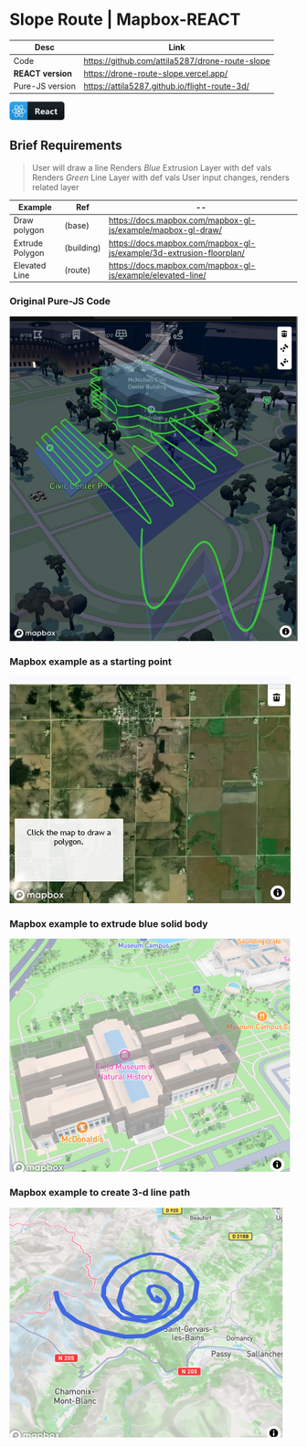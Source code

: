# Slope Route | Mapbox-REACT 

| Desc | Link |
| ----------- | ----------- |
|Code  | https://github.com/attila5287/drone-route-slope |
|**REACT version** | https://drone-route-slope.vercel.app/ |
|Pure-JS version  | https://attila5287.github.io/flight-route-3d/ |

![react-badge](https://raw.githubusercontent.com/attila5287/img_readme/main/new/react_badge_96.png)

## Brief Requirements
> User will draw a line
> Renders *Blue*  Extrusion Layer with def vals 
> Renders *Green* Line Layer with def vals
> User input changes, renders related layer

|Example|Ref|--|
|--|--|--|
|Draw polygon   | (base)    |https://docs.mapbox.com/mapbox-gl-js/example/mapbox-gl-draw/|
|Extrude Polygon| (building)|https://docs.mapbox.com/mapbox-gl-js/example/3d-extrusion-floorplan/|
|Elevated Line  | (route)   |https://docs.mapbox.com/mapbox-gl-js/example/elevated-line/|

### Original Pure-JS Code
![flight-routes](./src/assets/images/flight-routes/image.jpg)
### Mapbox example as a starting point
![draw-poly](./src/assets/images/draw-poly/image.png)
### Mapbox example to extrude blue solid body
![extrude-poly](./src/assets/images/extrude-poly/image.png)
### Mapbox example to create 3-d line path
![elevated-line](./src/assets/images/elevated-line/image.png)
